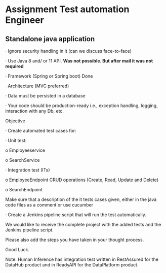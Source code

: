 # Assignment Test automation Engineer

## Standalone java application

·        Ignore security handling in it (can we discuss face-to-face)

·        Use Java 8 and/ or 11 API. **Was not possible. But after mail it was not required**

·        Framework (Spring or Spring boot) Done

·        Architecture (MVC preferred)

·        Data must be persisted in a database


·        Your code should be production-ready i.e., exception handling, logging, interaction with any Db, etc.

Objective

·        Create automated test cases for:

·        Unit test:

o   Employeeservice

o   SearchService

·        Integration test (ITs)

o   EmployeeEndpoint CRUD operations (Create, Read, Update and Delete)

o   SearchEndpoint

Make sure that a description of the it tests cases given, either in the java code files as a comment or use cucumber

·        Create a Jenkins pipeline script that will run the test automatically.

We would like to receive the complete project with the added tests and the Jenkins pipeline script.

Please also add the steps you have taken in your thought process.

Good Luck.

Note: Human Inference has integration test written in RestAssured for the DataHub product and in ReadyAPI for the DataPlatform product.
